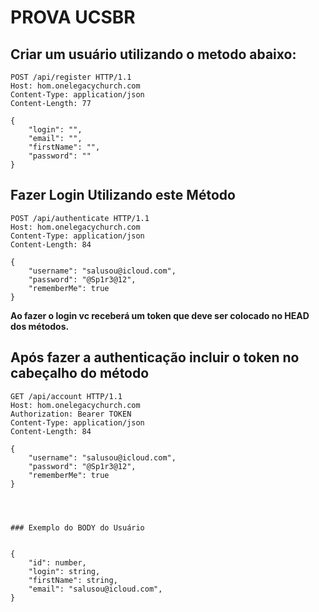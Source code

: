 # PROVA UCSBR

## Criar um usuário utilizando o metodo abaixo:

```
POST /api/register HTTP/1.1
Host: hom.onelegacychurch.com
Content-Type: application/json
Content-Length: 77

{
    "login": "",
    "email": "",
    "firstName": "",
    "password": ""
}
```

## Fazer Login Utilizando este Método 

```
POST /api/authenticate HTTP/1.1
Host: hom.onelegacychurch.com
Content-Type: application/json
Content-Length: 84

{
	"username": "salusou@icloud.com",
	"password": "@Sp1r3@12",
	"rememberMe": true
}

```

**Ao fazer o login vc receberá um token que deve ser colocado no HEAD dos métodos.** 
 
## Após fazer a authenticação incluir o token no cabeçalho do método

```
GET /api/account HTTP/1.1
Host: hom.onelegacychurch.com
Authorization: Bearer TOKEN
Content-Type: application/json
Content-Length: 84

{
	"username": "salusou@icloud.com",
	"password": "@Sp1r3@12",
	"rememberMe": true
}




### Exemplo do BODY do Usuário


{
    "id": number,
    "login": string,
    "firstName": string,
    "email": "salusou@icloud.com",
}





